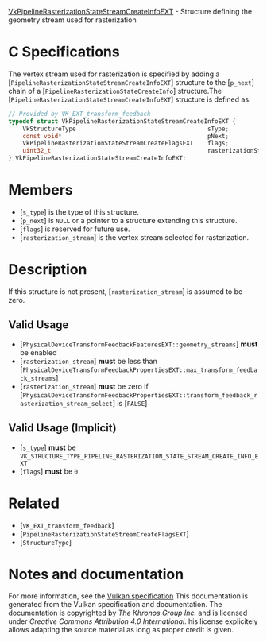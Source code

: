 [VkPipelineRasterizationStateStreamCreateInfoEXT](https://www.khronos.org/registry/vulkan/specs/1.3-extensions/man/html/VkPipelineRasterizationStateStreamCreateInfoEXT.html) - Structure defining the geometry stream used for rasterization

# C Specifications
The vertex stream used for rasterization is specified by adding a
[`PipelineRasterizationStateStreamCreateInfoEXT`] structure to the
[`p_next`] chain of a [`PipelineRasterizationStateCreateInfo`]
structure.The [`PipelineRasterizationStateStreamCreateInfoEXT`] structure is
defined as:
```c
// Provided by VK_EXT_transform_feedback
typedef struct VkPipelineRasterizationStateStreamCreateInfoEXT {
    VkStructureType                                     sType;
    const void*                                         pNext;
    VkPipelineRasterizationStateStreamCreateFlagsEXT    flags;
    uint32_t                                            rasterizationStream;
} VkPipelineRasterizationStateStreamCreateInfoEXT;
```

# Members
- [`s_type`] is the type of this structure.
- [`p_next`] is `NULL` or a pointer to a structure extending this structure.
- [`flags`] is reserved for future use.
- [`rasterization_stream`] is the vertex stream selected for rasterization.

# Description
If this structure is not present, [`rasterization_stream`] is assumed to be
zero.
## Valid Usage
-  [`PhysicalDeviceTransformFeedbackFeaturesEXT::geometry_streams`] **must**  be enabled
-  [`rasterization_stream`] **must**  be less than [`PhysicalDeviceTransformFeedbackPropertiesEXT::max_transform_feedback_streams`]
-  [`rasterization_stream`] **must**  be zero if [`PhysicalDeviceTransformFeedbackPropertiesEXT::transform_feedback_rasterization_stream_select`] is [`FALSE`]

## Valid Usage (Implicit)
-  [`s_type`] **must**  be `VK_STRUCTURE_TYPE_PIPELINE_RASTERIZATION_STATE_STREAM_CREATE_INFO_EXT`
-  [`flags`] **must**  be `0`

# Related
- [`VK_EXT_transform_feedback`]
- [`PipelineRasterizationStateStreamCreateFlagsEXT`]
- [`StructureType`]

# Notes and documentation
For more information, see the [Vulkan specification](https://www.khronos.org/registry/vulkan/specs/1.3-extensions/html/vkspec.html)
This documentation is generated from the Vulkan specification and documentation.
The documentation is copyrighted by *The Khronos Group Inc.* and is licensed under *Creative Commons Attribution 4.0 International*.
his license explicitely allows adapting the source material as long as proper credit is given.
        